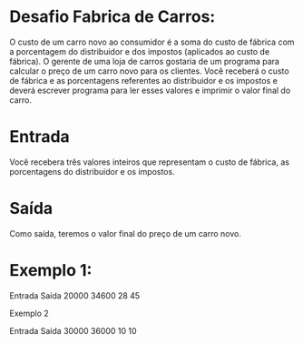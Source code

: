 # Desafio Fabrica de Carros:

O custo de um carro novo ao consumidor é a soma do custo de fábrica com a porcentagem do distribuidor e dos impostos (aplicados ao custo de fábrica). O gerente de uma loja de carros gostaria de um programa para calcular o preço de um carro novo para os clientes. Você receberá o custo de fábrica e as porcentagens referentes ao distribuidor e os impostos e deverá escrever programa para ler esses valores e imprimir o valor final do carro.

# Entrada
Você recebera três valores inteiros que representam o custo de fábrica, as porcentagens do distribuidor e os impostos.

# Saída
Como saída, teremos o valor final do preço de um carro novo.

# Exemplo 1:

Entrada	 Saída
20000    34600
28
45	
 

Exemplo 2

Entrada	Saída
30000   36000
10
10	